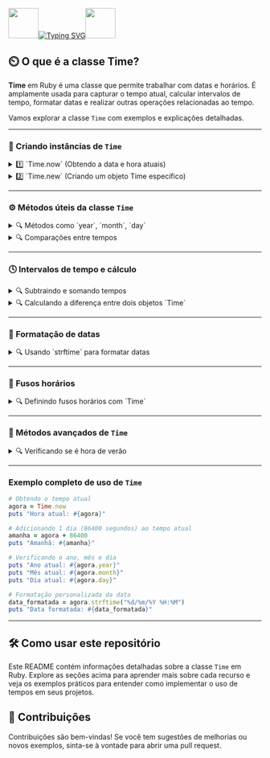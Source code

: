 <img align="margin-right: 100px;" src="https://static.wikia.nocookie.net/tibia/images/a/a9/Giant_Ruby.gif/revision/latest?cb=20181107134532&path-prefix=en&format=original" width="60" height="60">[![Typing SVG](https://readme-typing-svg.herokuapp.com?font=Oswald&weight=500&size=30&pause=1000&color=C00F0F&center=true&vCenter=true&width=435&lines=Times+em+Ruby)](https://git.io/typing-svg)<img align="margin-left: 100px;" src="https://static.wikia.nocookie.net/tibia/images/a/a9/Giant_Ruby.gif/revision/latest?cb=20181107134532&path-prefix=en&format=original" width="60" height="60">

<h2>⏲️ O que é a classe Time?</h2>

**Time** em Ruby é uma classe que permite trabalhar com datas e horários. É amplamente usada para capturar o tempo atual, calcular intervalos de tempo, formatar datas e realizar outras operações relacionadas ao tempo.

Vamos explorar a classe `Time` com exemplos e explicações detalhadas.

---

### 📌 Criando instâncias de `Time`

<details>
<summary>1️⃣ `Time.now` (Obtendo a data e hora atuais)</summary>

O método `Time.now` retorna o horário atual do sistema.

```ruby
time_atual = Time.now
puts time_atual  # Exibe a data e hora atuais
```

</details>

<details>
<summary>2️⃣ `Time.new` (Criando um objeto Time específico)</summary>

Podemos criar uma instância de `Time` para um horário específico usando `Time.new`.

```ruby
tempo_especifico = Time.new(2024, 9, 17, 10, 5, 0)
puts tempo_especifico  # Exibe: 2024-09-17 10:05:00
```

</details>

---

### ⚙️ Métodos úteis da classe `Time`

<details>
<summary>🔍 Métodos como `year`, `month`, `day`</summary>

A classe `Time` permite acessar atributos como ano, mês e dia de uma data.

```ruby
hora_atual = Time.now
puts hora_atual.year  # Exibe o ano atual
puts hora_atual.month # Exibe o mês atual
puts hora_atual.day   # Exibe o dia atual
```

</details>

<details>
<summary>🔍 Comparações entre tempos</summary>

Podemos comparar dois objetos `Time` usando os operadores `>`, `<`, `==`.

```ruby
tempo1 = Time.new(2024, 9, 17)
tempo2 = Time.now

if tempo1 > tempo2
  puts "O tempo1 é posterior a tempo2."
else
  puts "O tempo1 é anterior ou igual a tempo2."
end
```

</details>

---

### 🕓 Intervalos de tempo e cálculo

<details>
<summary>🔍 Subtraindo e somando tempos</summary>

É possível adicionar ou subtrair segundos de um objeto `Time` para calcular novos tempos.

```ruby
tempo_atual = Time.now
futuro = tempo_atual + 60  # Adiciona 60 segundos (1 minuto) ao tempo atual
passado = tempo_atual - 3600  # Subtrai 3600 segundos (1 hora) do tempo atual

puts futuro
puts passado
```

</details>

<details>
<summary>🔍 Calculando a diferença entre dois objetos `Time`</summary>

A diferença entre dois tempos retorna o número de segundos entre eles.

```ruby
inicio = Time.new(2024, 9, 17, 10, 0, 0)
fim = Time.now

diferenca = fim - inicio  # Retorna a diferença em segundos
puts "Diferença em segundos: #{diferenca}"
```

</details>

---

### 🔄 Formatação de datas

<details>
<summary>🔍 Usando `strftime` para formatar datas</summary>

O método `strftime` permite formatar um objeto `Time` em diferentes formatos de data e hora.

```ruby
tempo_atual = Time.now

# Formatar a data como "Dia/Mês/Ano Hora:Minuto"
formato_personalizado = tempo_atual.strftime("%d/%m/%Y %H:%M")
puts formato_personalizado
```

</details>

---

### 📅 Fusos horários

<details>
<summary>🔍 Definindo fusos horários com `Time`</summary>

Podemos definir ou verificar o fuso horário de um objeto `Time`.

```ruby
tempo_atual = Time.now
puts tempo_atual.zone  # Exibe o fuso horário (ex: "UTC", "GMT", etc.)

tempo_nova_york = Time.new(2024, 9, 17, 10, 0, 0, "-04:00")
puts tempo_nova_york  # Exibe a hora em Nova York (-4 horas UTC)
```

</details>

---

### 🧩 Métodos avançados de `Time`

<details>
<summary>🔍 Verificando se é hora de verão</summary>

Podemos verificar se uma data específica está dentro do horário de verão.

```ruby
tempo_atual = Time.now

if tempo_atual.dst?
  puts "Estamos no horário de verão!"
else
  puts "Não estamos no horário de verão."
end
```

</details>

---

### Exemplo completo de uso de `Time`

```ruby
# Obtendo o tempo atual
agora = Time.now
puts "Hora atual: #{agora}"

# Adicionando 1 dia (86400 segundos) ao tempo atual
amanha = agora + 86400
puts "Amanhã: #{amanha}"

# Verificando o ano, mês e dia
puts "Ano atual: #{agora.year}"
puts "Mês atual: #{agora.month}"
puts "Dia atual: #{agora.day}"

# Formatação personalizada da data
data_formatada = agora.strftime("%d/%m/%Y %H:%M")
puts "Data formatada: #{data_formatada}"
```

---

## 🛠️ Como usar este repositório

Este README contém informações detalhadas sobre a classe `Time` em Ruby. Explore as seções acima para aprender mais sobre cada recurso e veja os exemplos práticos para entender como implementar o uso de tempos em seus projetos.

## 🤝 Contribuições

Contribuições são bem-vindas! Se você tem sugestões de melhorias ou novos exemplos, sinta-se à vontade para abrir uma pull request.
